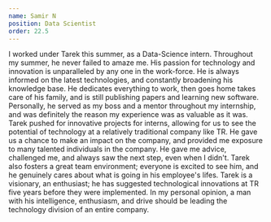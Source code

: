 ```yaml
---
name: Samir N 
position: Data Scientist
order: 22.5 
---
```


I worked under Tarek this summer, as a Data-Science intern. Throughout my summer, he never failed to amaze me. His passion for technology and innovation is unparalleled by any one in the work-force. He is always informed on the latest technologies, and constantly broadening his knowledge base. He dedicates everything to work, then goes home takes care of his family, and is still publishing papers and learning new software. Personally, he served as my boss and a mentor throughout my internship, and was definitely the reason my experience was as valuable as it was. Tarek pushed for innovative projects for interns, allowing for us to see the potential of technology at a relatively traditional company like TR. He gave us a chance to make an impact on the company, and provided me exposure to many talented individuals in the company. He gave me advice, challenged me, and always saw the next step, even when I didn't. Tarek also fosters a great team environment; everyone is excited to see him, and he genuinely cares about what is going in his employee's lifes. Tarek is a visionary, an enthusiast; he has suggested technological innovations at TR five years before they were implemented. In my personal opinion, a man with his intelligence, enthusiasm, and drive should be leading the technology division of an entire company. 